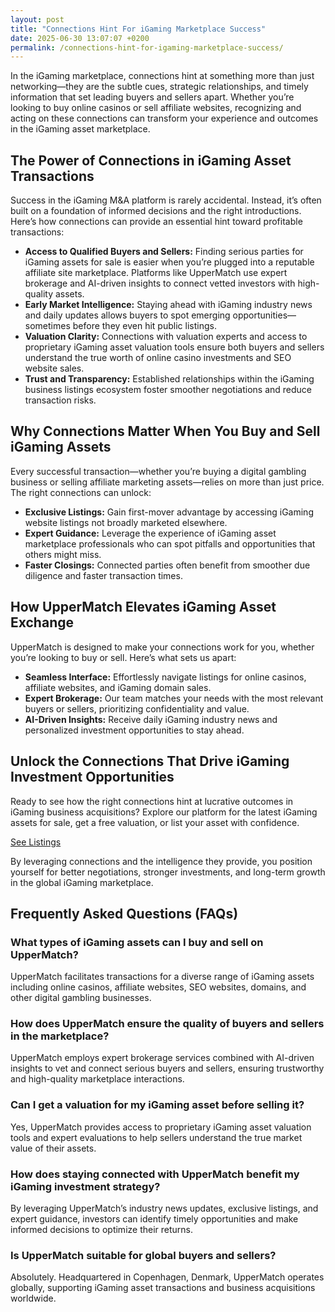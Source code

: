```yaml
---
layout: post
title: "Connections Hint For iGaming Marketplace Success"
date: 2025-06-30 13:07:07 +0200
permalink: /connections-hint-for-igaming-marketplace-success/
---
```

In the iGaming marketplace, connections hint at something more than just networking—they are the subtle cues, strategic relationships, and timely information that set leading buyers and sellers apart. Whether you’re looking to buy online casinos or sell affiliate websites, recognizing and acting on these connections can transform your experience and outcomes in the iGaming asset marketplace.

## The Power of Connections in iGaming Asset Transactions

Success in the iGaming M&A platform is rarely accidental. Instead, it’s often built on a foundation of informed decisions and the right introductions. Here’s how connections can provide an essential hint toward profitable transactions:

- **Access to Qualified Buyers and Sellers:** Finding serious parties for iGaming assets for sale is easier when you’re plugged into a reputable affiliate site marketplace. Platforms like UpperMatch use expert brokerage and AI-driven insights to connect vetted investors with high-quality assets.
- **Early Market Intelligence:** Staying ahead with iGaming industry news and daily updates allows buyers to spot emerging opportunities—sometimes before they even hit public listings.
- **Valuation Clarity:** Connections with valuation experts and access to proprietary iGaming asset valuation tools ensure both buyers and sellers understand the true worth of online casino investments and SEO website sales.
- **Trust and Transparency:** Established relationships within the iGaming business listings ecosystem foster smoother negotiations and reduce transaction risks.

## Why Connections Matter When You Buy and Sell iGaming Assets

Every successful transaction—whether you’re buying a digital gambling business or selling affiliate marketing assets—relies on more than just price. The right connections can unlock:

- **Exclusive Listings:** Gain first-mover advantage by accessing iGaming website listings not broadly marketed elsewhere.
- **Expert Guidance:** Leverage the experience of iGaming asset marketplace professionals who can spot pitfalls and opportunities that others might miss.
- **Faster Closings:** Connected parties often benefit from smoother due diligence and faster transaction times.

## How UpperMatch Elevates iGaming Asset Exchange

UpperMatch is designed to make your connections work for you, whether you’re looking to buy or sell. Here’s what sets us apart:

- **Seamless Interface:** Effortlessly navigate listings for online casinos, affiliate websites, and iGaming domain sales.
- **Expert Brokerage:** Our team matches your needs with the most relevant buyers or sellers, prioritizing confidentiality and value.
- **AI-Driven Insights:** Receive daily iGaming industry news and personalized investment opportunities to stay ahead.

## Unlock the Connections That Drive iGaming Investment Opportunities

Ready to see how the right connections hint at lucrative outcomes in iGaming business acquisitions? Explore our platform for the latest iGaming assets for sale, get a free valuation, or list your asset with confidence.

[See Listings](https://www.uppermatch.com)

By leveraging connections and the intelligence they provide, you position yourself for better negotiations, stronger investments, and long-term growth in the global iGaming marketplace.

## Frequently Asked Questions (FAQs)

### What types of iGaming assets can I buy and sell on UpperMatch?

UpperMatch facilitates transactions for a diverse range of iGaming assets including online casinos, affiliate websites, SEO websites, domains, and other digital gambling businesses.

### How does UpperMatch ensure the quality of buyers and sellers in the marketplace?

UpperMatch employs expert brokerage services combined with AI-driven insights to vet and connect serious buyers and sellers, ensuring trustworthy and high-quality marketplace interactions.

### Can I get a valuation for my iGaming asset before selling it?

Yes, UpperMatch provides access to proprietary iGaming asset valuation tools and expert evaluations to help sellers understand the true market value of their assets.

### How does staying connected with UpperMatch benefit my iGaming investment strategy?

By leveraging UpperMatch’s industry news updates, exclusive listings, and expert guidance, investors can identify timely opportunities and make informed decisions to optimize their returns.

### Is UpperMatch suitable for global buyers and sellers?

Absolutely. Headquartered in Copenhagen, Denmark, UpperMatch operates globally, supporting iGaming asset transactions and business acquisitions worldwide.

<script type="application/ld+json">
{
  "@context": "https://schema.org",
  "@type": "BlogPosting",
  "headline": "Connections Hint For iGaming Marketplace Success",
  "description": "Explore how strategic connections and expert insights drive successful transactions in the iGaming asset marketplace including buying online casinos and selling affiliate websites.",
  "author": {
    "@type": "Person",
    "name": "UpperMatch"
  },
  "publisher": {
    "@type": "Organization",
    "name": "UpperMatch",
    "logo": {
      "@type": "ImageObject",
      "url": "https://www.uppermatch.com/logo.png"
    }
  },
  "mainEntityOfPage": {
    "@type": "WebPage",
    "@id": "https://www.uppermatch.com/blog/connections-hint-for-igaming-marketplace-success"
  },
  "datePublished": "2024-06-01",
  "dateModified": "2024-06-01",
  "keywords": "iGaming marketplace, buy online casinos, sell affiliate websites, iGaming assets for sale, online casino investments, iGaming M&A platform, affiliate site marketplace, SEO website sales, iGaming business listings, buy and sell iGaming assets, online casino brokerage, iGaming asset valuation, affiliate marketing assets, iGaming domain sales, iGaming industry news, iGaming investment opportunities, iGaming business acquisitions, iGaming asset marketplace, iGaming website listings, iGaming asset exchange",
  "articleBody": "In the iGaming marketplace, connections hint at something more than just networking—they are the subtle cues, strategic relationships, and timely information that set leading buyers and sellers apart. Whether you’re looking to buy online casinos or sell affiliate websites, recognizing and acting on these connections can transform your experience and outcomes in the iGaming asset marketplace. Success in the iGaming M&A platform is rarely accidental. Instead, it’s often built on a foundation of informed decisions and the right introductions. Here’s how connections can provide an essential hint toward profitable transactions: Access to Qualified Buyers and Sellers, Early Market Intelligence, Valuation Clarity, Trust and Transparency. Every successful transaction relies on more than just price. The right connections can unlock exclusive listings, expert guidance, and faster closings. UpperMatch is designed to make your connections work for you with a seamless interface, expert brokerage, and AI-driven insights. Ready to see how the right connections hint at lucrative outcomes in iGaming business acquisitions? Explore our platform for the latest iGaming assets for sale, get a free valuation, or list your asset with confidence."
}
</script>

<script type="application/ld+json">
{
  "@context": "https://schema.org",
  "@type": "FAQPage",
  "mainEntity": [
    {
      "@type": "Question",
      "name": "What types of iGaming assets can I buy and sell on UpperMatch?",
      "acceptedAnswer": {
        "@type": "Answer",
        "text": "UpperMatch facilitates transactions for a diverse range of iGaming assets including online casinos, affiliate websites, SEO websites, domains, and other digital gambling businesses."
      }
    },
    {
      "@type": "Question",
      "name": "How does UpperMatch ensure the quality of buyers and sellers in the marketplace?",
      "acceptedAnswer": {
        "@type": "Answer",
        "text": "UpperMatch employs expert brokerage services combined with AI-driven insights to vet and connect serious buyers and sellers, ensuring trustworthy and high-quality marketplace interactions."
      }
    },
    {
      "@type": "Question",
      "name": "Can I get a valuation for my iGaming asset before selling it?",
      "acceptedAnswer": {
        "@type": "Answer",
        "text": "Yes, UpperMatch provides access to proprietary iGaming asset valuation tools and expert evaluations to help sellers understand the true market value of their assets."
      }
    },
    {
      "@type": "Question",
      "name": "How does staying connected with UpperMatch benefit my iGaming investment strategy?",
      "acceptedAnswer": {
        "@type": "Answer",
        "text": "By leveraging UpperMatch’s industry news updates, exclusive listings, and expert guidance, investors can identify timely opportunities and make informed decisions to optimize their returns."
      }
    },
    {
      "@type": "Question",
      "name": "Is UpperMatch suitable for global buyers and sellers?",
      "acceptedAnswer": {
        "@type": "Answer",
        "text": "Absolutely. Headquartered in Copenhagen, Denmark, UpperMatch operates globally, supporting iGaming asset transactions and business acquisitions worldwide."
      }
    }
  ]
}
</script>